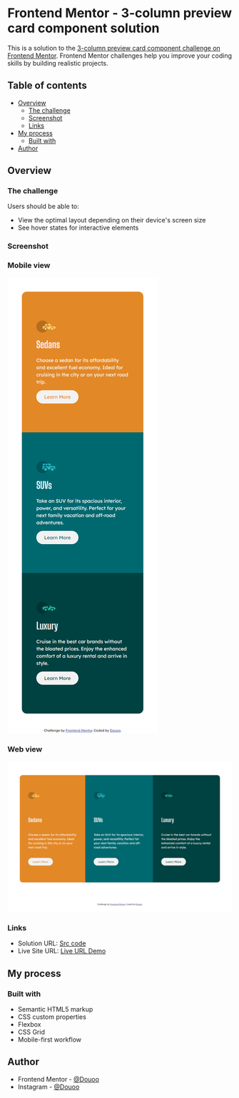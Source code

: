 # Frontend Mentor - 3-column preview card component solution

This is a solution to the [3-column preview card component challenge on Frontend Mentor](https://www.frontendmentor.io/challenges/3column-preview-card-component-pH92eAR2-). Frontend Mentor challenges help you improve your coding skills by building realistic projects. 

## Table of contents

- [Overview](#overview)
  - [The challenge](#the-challenge)
  - [Screenshot](#screenshot)
  - [Links](#links)
- [My process](#my-process)
  - [Built with](#built-with)
- [Author](#author)


## Overview

### The challenge

Users should be able to:

- View the optimal layout depending on their device's screen size
- See hover states for interactive elements

### Screenshot

<h3>Mobile view</h3>

![Mobile view screenshot](screenshot-mobile.png)

<h3>Web view</h3>

![Desktop view screenshot](screenshot-web.png)

### Links

- Solution URL: [Src code](https://github.com/Douoo/frontendmentor_challenges/tree/main/3-column-preview-card-component-main)
- Live Site URL: [Live URL Demo](https://douoo.github.io/frontendmentor_challenges/3-column-preview-card-component-main)

## My process

### Built with

- Semantic HTML5 markup
- CSS custom properties
- Flexbox
- CSS Grid
- Mobile-first workflow

## Author


- Frontend Mentor - [@Douoo](https://www.frontendmentor.io/profile/douoo)
- Instagram - [@Douoo](https://www.instagram.com/douooo/)
